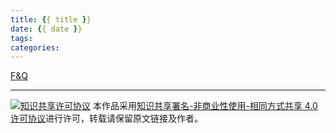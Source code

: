 ```yaml
---
title: {{ title }}
date: {{ date }}
tags: 
categories: 
---
```


[F&Q](/Blog_Hexo/F&Q.md)





<!-- more -->







---
[![知识共享许可协议](http://og4ax7q57.bkt.clouddn.com/by-nc-sa.4.0.88x31.png)](https://creativecommons.org/licenses/by-nc-sa/4.0/)
本作品采用[知识共享署名-非商业性使用-相同方式共享 4.0 许可协议](https://creativecommons.org/licenses/by-nc-sa/4.0/)进行许可，转载请保留原文链接及作者。